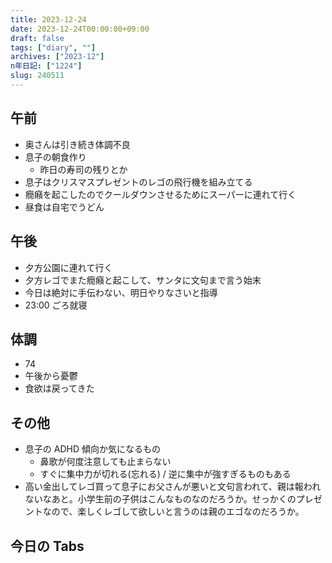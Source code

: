 ```yaml
---
title: 2023-12-24
date: 2023-12-24T00:00:00+09:00
draft: false
tags: ["diary", ""]
archives: ["2023-12"]
n年日記: ["1224"]
slug: 240511
---
```


## 午前

- 奥さんは引き続き体調不良
- 息子の朝食作り
  - 昨日の寿司の残りとか
- 息子はクリスマスプレゼントのレゴの飛行機を組み立てる
- 癇癪を起こしたのでクールダウンさせるためにスーパーに連れて行く
- 昼食は自宅でうどん

## 午後

- 夕方公園に連れて行く
- 夕方レゴでまた癇癪と起こして、サンタに文句まで言う始末
- 今日は絶対に手伝わない、明日やりなさいと指導
- 23:00 ごろ就寝

## 体調

- 74
- 午後から憂鬱
- 食欲は戻ってきた

## その他

- 息子の ADHD 傾向か気になるもの
  - 鼻歌が何度注意しても止まらない
  - すぐに集中力が切れる(忘れる) / 逆に集中が強すぎるものもある
- 高い金出してレゴ買って息子にお父さんが悪いと文句言われて、親は報われないなあと。小学生前の子供はこんなものなのだろうか。せっかくのプレゼントなので、楽しくレゴして欲しいと言うのは親のエゴなのだろうか。

## 今日の Tabs
